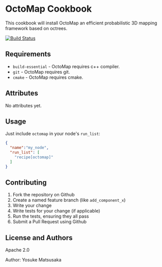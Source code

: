 OctoMap Cookbook
================

This cookbook will install OctoMap an efficient probabilistic 3D mapping framework based on octrees.

[![Build Status](http://ci.devrt.tk/job/chef-octomap/badge/icon)](http://ci.devrt.tk/job/chef-octomap/)

Requirements
------------

- `build-essential` - OctoMap requires c++ compiler.
- `git` - OctoMap requires git.
- `cmake` - OctoMap requires cmake.

Attributes
----------

No attributes yet.

Usage
-----

Just include `octomap` in your node's `run_list`:

```json
{
  "name":"my_node",
  "run_list": [
    "recipe[octomap]"
  ]
}
```

Contributing
------------

1. Fork the repository on Github
2. Create a named feature branch (like `add_component_x`)
3. Write your change
4. Write tests for your change (if applicable)
5. Run the tests, ensuring they all pass
6. Submit a Pull Request using Github

License and Authors
-------------------

Apache 2.0

Author: Yosuke Matsusaka
